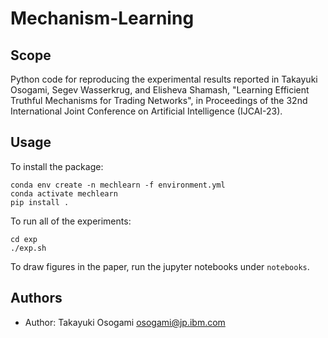 <!-- This should be the location of the title of the repository, normally the short name -->
# Mechanism-Learning

<!-- Build Status, is a great thing to have at the top of your repository, it shows that you take your CI/CD as first class citizens -->
<!-- [![Build Status](https://travis-ci.org/jjasghar/ibm-cloud-cli.svg?branch=master)](https://travis-ci.org/jjasghar/ibm-cloud-cli) -->

<!-- Not always needed, but a scope helps the user understand in a short sentance like below, why this repo exists -->
## Scope

Python code for reproducing the experimental results reported in Takayuki Osogami, Segev Wasserkrug, and Elisheva Shamash, "Learning Efficient Truthful Mechanisms for Trading Networks", in Proceedings of the 32nd International Joint Conference on Artificial Intelligence (IJCAI-23).

<!-- A more detailed Usage or detailed explaination of the repository here -->
## Usage

To install the package:

```
conda env create -n mechlearn -f environment.yml
conda activate mechlearn
pip install .
```

To run all of the experiments:
```
cd exp
./exp.sh
```

To draw figures in the paper, run the jupyter notebooks under `notebooks`.

## Authors

- Author: Takayuki Osogami <osogami@jp.ibm.com>

[issues]: https://github.com/IBM/repo-template/issues/new
